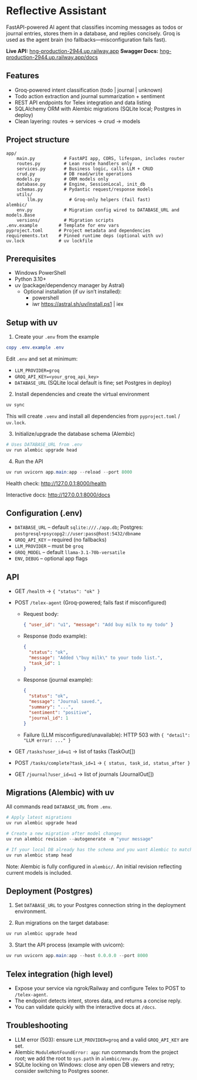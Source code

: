 # Reflective Assistant

FastAPI-powered AI agent that classifies incoming messages as todos or journal entries, stores them in a database, and replies concisely. Groq is used as the agent brain (no fallbacks—misconfiguration fails fast).

**Live API:** [hng-production-2944.up.railway.app](hng-production-2944.up.railway.app)
**Swagger Docs:** [hng-production-2944.up.railway.app/docs](hng-production-2944.up.railway.app/docs)

## Features

- Groq-powered intent classification (todo | journal | unknown)
- Todo action extraction and journal summarization + sentiment
- REST API endpoints for Telex integration and data listing
- SQLAlchemy ORM with Alembic migrations (SQLite local; Postgres in deploy)
- Clean layering: routes → services → crud → models

## Project structure

```
app/
	main.py           # FastAPI app, CORS, lifespan, includes router
	routes.py         # Lean route handlers only
	services.py       # Business logic, calls LLM + CRUD
	crud.py           # DB read/write operations
	models.py         # ORM models only
	database.py       # Engine, SessionLocal, init_db
	schemas.py        # Pydantic request/response models
	utils/
		llm.py          # Groq-only helpers (fail fast)
alembic/
	env.py            # Migration config wired to DATABASE_URL and models.Base
	versions/         # Migration scripts
.env.example        # Template for env vars
pyproject.toml      # Project metadata and dependencies
requirements.txt    # Pinned runtime deps (optional with uv)
uv.lock             # uv lockfile
```

## Prerequisites

- Windows PowerShell
- Python 3.10+
- uv (package/dependency manager by Astral)
  - Optional installation (if uv isn’t installed):
    - powershell
    - iwr https://astral.sh/uv/install.ps1 | iex

## Setup with uv

1. Create your `.env` from the example

```powershell
copy .env.example .env
```

Edit `.env` and set at minimum:

- `LLM_PROVIDER=groq`
- `GROQ_API_KEY=<your_groq_api_key>`
- `DATABASE_URL` (SQLite local default is fine; set Postgres in deploy)

2. Install dependencies and create the virtual environment

```powershell
uv sync
```

This will create `.venv` and install all dependencies from `pyproject.toml` / `uv.lock`.

3. Initialize/upgrade the database schema (Alembic)

```powershell
# Uses DATABASE_URL from .env
uv run alembic upgrade head
```

4. Run the API

```powershell
uv run uvicorn app.main:app --reload --port 8000
```

Health check: http://127.0.0.1:8000/health

Interactive docs: http://127.0.0.1:8000/docs

## Configuration (.env)

- `DATABASE_URL` – default `sqlite:///./app.db`; Postgres: `postgresql+psycopg2://user:pass@host:5432/dbname`
- `GROQ_API_KEY` – required (no fallbacks)
- `LLM_PROVIDER` – must be `groq`
- `GROQ_MODEL` – default `llama-3.1-70b-versatile`
- `ENV`, `DEBUG` – optional app flags

## API

- GET `/health` → `{ "status": "ok" }`

- POST `/telex-agent` (Groq-powered; fails fast if misconfigured)

  - Request body:
    ```json
    { "user_id": "u1", "message": "Add buy milk to my todo" }
    ```
  - Response (todo example):
    ```json
    {
      "status": "ok",
      "message": "Added \"buy milk\" to your todo list.",
      "task_id": 1
    }
    ```
  - Response (journal example):
    ```json
    {
      "status": "ok",
      "message": "Journal saved.",
      "summary": "...",
      "sentiment": "positive",
      "journal_id": 1
    }
    ```
  - Failure (LLM misconfigured/unavailable): HTTP 503 with `{ "detail": "LLM error: ..." }`

- GET `/tasks?user_id=u1` → list of tasks (TaskOut[])

- POST `/tasks/complete?task_id=1` → `{ status, task_id, status_after }`

- GET `/journal?user_id=u1` → list of journals (JournalOut[])

## Migrations (Alembic) with uv

All commands read `DATABASE_URL` from `.env`.

```powershell
# Apply latest migrations
uv run alembic upgrade head

# Create a new migration after model changes
uv run alembic revision --autogenerate -m "your message"

# If your local DB already has the schema and you want Alembic to match it
uv run alembic stamp head
```

Note: Alembic is fully configured in `alembic/`. An initial revision reflecting current models is included.

## Deployment (Postgres)

1. Set `DATABASE_URL` to your Postgres connection string in the deployment environment.

2. Run migrations on the target database:

```powershell
uv run alembic upgrade head
```

3. Start the API process (example with uvicorn):

```powershell
uv run uvicorn app.main:app --host 0.0.0.0 --port 8000
```

## Telex integration (high level)

- Expose your service via ngrok/Railway and configure Telex to POST to `/telex-agent`.
- The endpoint detects intent, stores data, and returns a concise reply.
- You can validate quickly with the interactive docs at `/docs`.

## Troubleshooting

- LLM error (503): ensure `LLM_PROVIDER=groq` and a valid `GROQ_API_KEY` are set.
- Alembic `ModuleNotFoundError: app`: run commands from the project root; we add the root to `sys.path` in `alembic/env.py`.
- SQLite locking on Windows: close any open DB viewers and retry; consider switching to Postgres sooner.
